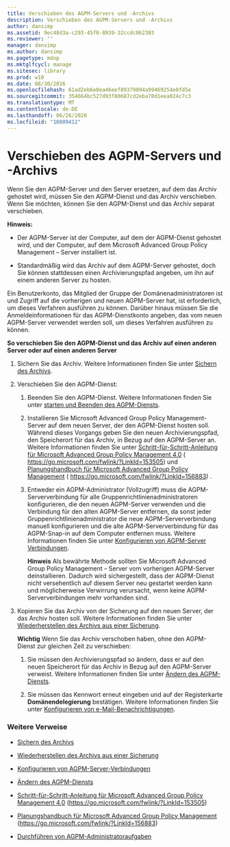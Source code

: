 ```yaml
---
title: Verschieben des AGPM-Servers und -Archivs
description: Verschieben des AGPM-Servers und -Archivs
author: dansimp
ms.assetid: 9ec48d3a-c293-45f0-8939-32ccdc062303
ms.reviewer: ''
manager: dansimp
ms.author: dansimp
ms.pagetype: mdop
ms.mktglfcycl: manage
ms.sitesec: library
ms.prod: w10
ms.date: 08/30/2016
ms.openlocfilehash: 61ad2eb6e0ea46eef89379894a99469254e0fd5e
ms.sourcegitcommit: 354664bc527d93f80687cd2eba70d1eea024c7c3
ms.translationtype: MT
ms.contentlocale: de-DE
ms.lasthandoff: 06/26/2020
ms.locfileid: "10809412"
---
```

# Verschieben des AGPM-Servers und -Archivs


Wenn Sie den AGPM-Server und den Server ersetzen, auf dem das Archiv gehostet wird, müssen Sie den AGPM-Dienst und das Archiv verschieben. Wenn Sie möchten, können Sie den AGPM-Dienst und das Archiv separat verschieben.

**Hinweis:**  
-   Der AGPM-Server ist der Computer, auf dem der AGPM-Dienst gehostet wird, und der Computer, auf dem Microsoft Advanced Group Policy Management – Server installiert ist.

-   Standardmäßig wird das Archiv auf dem AGPM-Server gehostet, doch Sie können stattdessen einen Archivierungspfad angeben, um ihn auf einem anderen Server zu hosten.

 

Ein Benutzerkonto, das Mitglied der Gruppe der Domänenadministratoren ist und Zugriff auf die vorherigen und neuen AGPM-Server hat, ist erforderlich, um dieses Verfahren ausführen zu können. Darüber hinaus müssen Sie die Anmeldeinformationen für das AGPM-Dienstkonto angeben, das vom neuen AGPM-Server verwendet werden soll, um dieses Verfahren ausführen zu können.

**So verschieben Sie den AGPM-Dienst und das Archiv auf einen anderen Server oder auf einen anderen Server**

1.  Sichern Sie das Archiv. Weitere Informationen finden Sie unter [Sichern des Archivs](back-up-the-archive-agpm40.md).

2.  Verschieben Sie den AGPM-Dienst:

    1.  Beenden Sie den AGPM-Dienst. Weitere Informationen finden Sie unter [starten und Beenden des AGPM-Diensts](start-and-stop-the-agpm-service-agpm40.md).

    2.  Installieren Sie Microsoft Advanced Group Policy Management-Server auf dem neuen Server, der den AGPM-Dienst hosten soll. Während dieses Vorgangs geben Sie den neuen Archivierungspfad, den Speicherort für das Archiv, in Bezug auf den AGPM-Server an. Weitere Informationen finden Sie unter [Schritt-für-Schritt-Anleitung für Microsoft Advanced Group Policy Management 4,0](https://go.microsoft.com/fwlink/?LinkId=153505) ( https://go.microsoft.com/fwlink/?LinkId=153505) und [Planungshandbuch für Microsoft Advanced Group Policy Management](https://go.microsoft.com/fwlink/?LinkId=156883) ( https://go.microsoft.com/fwlink/?LinkId=156883) .

    3.  Entweder ein AGPM-Administrator (Vollzugriff) muss die AGPM-Serververbindung für alle Gruppenrichtlinienadministratoren konfigurieren, die den neuen AGPM-Server verwenden und die Verbindung für den alten AGPM-Server entfernen, da sonst jeder Gruppenrichtlinienadministrator die neue AGPM-Serververbindung manuell konfigurieren und die alte AGPM-Serververbindung für das AGPM-Snap-in auf dem Computer entfernen muss. Weitere Informationen finden Sie unter [Konfigurieren von AGPM-Server Verbindungen](configure-agpm-server-connections-agpm40.md).

        **Hinweis**  Als bewährte Methode sollten Sie Microsoft Advanced Group Policy Management – Server vom vorherigen AGPM-Server deinstallieren. Dadurch wird sichergestellt, dass der AGPM-Dienst nicht versehentlich auf diesem Server neu gestartet werden kann und möglicherweise Verwirrung verursacht, wenn keine AGPM-Serververbindungen mehr vorhanden sind.

         

3.  Kopieren Sie das Archiv von der Sicherung auf den neuen Server, der das Archiv hosten soll. Weitere Informationen finden Sie unter [Wiederherstellen des Archivs aus einer Sicherung](restore-the-archive-from-a-backup-agpm40.md).

    **Wichtig**  Wenn Sie das Archiv verschoben haben, ohne den AGPM-Dienst zur gleichen Zeit zu verschieben:

    1.  Sie müssen den Archivierungspfad so ändern, dass er auf den neuen Speicherort für das Archiv in Bezug auf den AGPM-Server verweist. Weitere Informationen finden Sie unter [Ändern des AGPM-Diensts](modify-the-agpm-service-agpm40.md).

    2.  Sie müssen das Kennwort erneut eingeben und auf der Registerkarte **Domänendelegierung** bestätigen. Weitere Informationen finden Sie unter [Konfigurieren von e-Mail-Benachrichtigungen](configure-e-mail-notification-agpm40.md).

     

### Weitere Verweise

-   [Sichern des Archivs](back-up-the-archive-agpm40.md)

-   [Wiederherstellen des Archivs aus einer Sicherung](restore-the-archive-from-a-backup-agpm40.md)

-   [Konfigurieren von AGPM-Server-Verbindungen](configure-agpm-server-connections-agpm40.md)

-   [Ändern des AGPM-Diensts](modify-the-agpm-service-agpm40.md)

-   [Schritt-für-Schritt-Anleitung für Microsoft Advanced Group Policy Management 4,0](https://go.microsoft.com/fwlink/?LinkId=153505) (https://go.microsoft.com/fwlink/?LinkId=153505)

-   [Planungshandbuch für Microsoft Advanced Group Policy Management](https://go.microsoft.com/fwlink/?LinkId=156883) (https://go.microsoft.com/fwlink/?LinkId=156883)

-   [Durchführen von AGPM-Administratoraufgaben](performing-agpm-administrator-tasks-agpm40.md)

 

 





